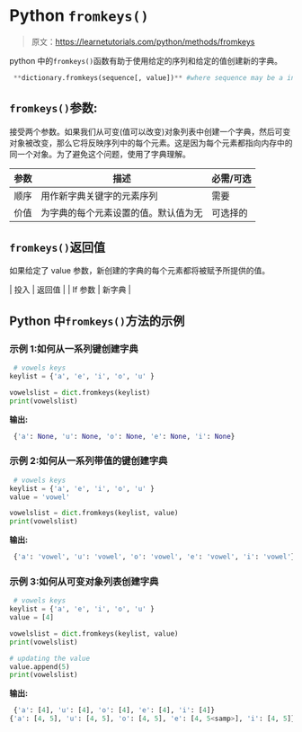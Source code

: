 # Python `fromkeys()`

> 原文：<https://learnetutorials.com/python/methods/fromkeys>

python 中的`fromkeys()`函数有助于使用给定的序列和给定的值创建新的字典。

```py
 **dictionary.fromkeys(sequence[, value])** #where sequence may be a integers, string etc 

```

## `fromkeys()`参数:

接受两个参数。如果我们从可变(值可以改变)对象列表中创建一个字典，然后可变对象被改变，那么它将反映序列中的每个元素。这是因为每个元素都指向内存中的同一个对象。为了避免这个问题，使用了字典理解。

| 参数 | 描述 | 必需/可选 |
| --- | --- | --- |
| 顺序 | 用作新字典关键字的元素序列 | 需要 |
| 价值 | 为字典的每个元素设置的值。默认值为无 | 可选择的 |

## `fromkeys()`返回值

如果给定了 value 参数，新创建的字典的每个元素都将被赋予所提供的值。

| 投入 | 返回值 |
| If 参数 | 新字典 |

## Python 中`fromkeys()`方法的示例

### 示例 1:如何从一系列键创建字典

```py
 # vowels keys
keylist = {'a', 'e', 'i', 'o', 'u' }

vowelslist = dict.fromkeys(keylist)
print(vowelslist) 

```

**输出:**

```py
 {'a': None, 'u': None, 'o': None, 'e': None, 'i': None} 
```

### 示例 2:如何从一系列带值的键创建字典

```py
 # vowels keys
keylist = {'a', 'e', 'i', 'o', 'u' }
value = 'vowel'

vowelslist = dict.fromkeys(keylist, value)
print(vowelslist) 

```

**输出:**

```py
 {'a': 'vowel', 'u': 'vowel', 'o': 'vowel', 'e': 'vowel', 'i': 'vowel'} 
```

### 示例 3:如何从可变对象列表创建字典

```py
 # vowels keys
keylist = {'a', 'e', 'i', 'o', 'u' }
value = [4]

vowelslist = dict.fromkeys(keylist, value)
print(vowelslist)

# updating the value
value.append(5)
print(vowelslist) 

```

**输出:**

```py
 {'a': [4], 'u': [4], 'o': [4], 'e': [4], 'i': [4]}
{'a': [4, 5], 'u': [4, 5], 'o': [4, 5], 'e': [4, 5<samp>], 'i': [4, 5]}</samp> 
```